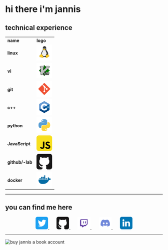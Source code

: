 # hi there i'm jannis

## technical experience 
<!--
| name            | logo                                                                                                                               |
|-----------------|------------------------------------------------------------------------------------------------------------------------------------|
| **linux**       | <img width="50px" alt="linux" src="https://raw.githubusercontent.com/edent/SuperTinyIcons/master/images/svg/linux.svg"/>           |
| **vi**          | <img width="50px" alt="vim" src="https://raw.githubusercontent.com/edent/SuperTinyIcons/master/images/svg/vim.svg"/>               |
| **git**         | <img width="50px" alt="git" src="https://raw.githubusercontent.com/edent/SuperTinyIcons/master/images/svg/git.svg"/>               |
| **c++**         | <img width="50px" alt="c++" src="https://raw.githubusercontent.com/edent/SuperTinyIcons/master/images/svg/cplusplus.svg"/>         |
| **python**      | <img width="50px" alt="python" src="https://raw.githubusercontent.com/edent/SuperTinyIcons/master/images/svg/python.svg"/>         |
| **JavaScript**  | <img width="50px" alt="javascript" src="https://raw.githubusercontent.com/edent/SuperTinyIcons/master/images/svg/javascript.svg"/> |
| **github/-lab** | <img width="50px" alt="github/-lab" src="https://raw.githubusercontent.com/edent/SuperTinyIcons/master/images/svg/github.svg"/>    |
| **docker**      | <img width="50px" alt="docker" src="https://raw.githubusercontent.com/edent/SuperTinyIcons/master/images/svg/docker.svg"/>         |
-->

<table>
    <tr>
        <td><b>name</b></td>
        <td><b>logo</b></td>
    </tr>
    <tr>
        <td><b>linux</b></td>
        <td><img width="50px" alt="linux" src="https://raw.githubusercontent.com/edent/SuperTinyIcons/master/images/svg/linux.svg"/></td>
    </tr>
    <tr>
        <td><b>vi</b></td>
        <td><img width="50px" alt="vim" src="https://raw.githubusercontent.com/edent/SuperTinyIcons/master/images/svg/vim.svg"/></td>
    </tr>
    <tr>
        <td><b>git</b></td>
        <td><img width="50px" alt="git" src="https://raw.githubusercontent.com/edent/SuperTinyIcons/master/images/svg/git.svg"/></td>
    </tr>
    <tr>
        <td><b>c++</b></td>
        <td><img width="50px" alt="c++" src="https://raw.githubusercontent.com/edent/SuperTinyIcons/master/images/svg/cplusplus.svg"/></td>
    </tr>
    <tr>
        <td><b>python</b></td>
        <td><img width="50px" alt="python" src="https://raw.githubusercontent.com/edent/SuperTinyIcons/master/images/svg/python.svg"/></td>
    </tr>
    <tr>
        <td><b>JavaScript</b></td>
        <td><img width="50px" alt="javascript" src="https://raw.githubusercontent.com/edent/SuperTinyIcons/master/images/svg/javascript.svg"/></td>
    </tr>
    <tr>
        <td><b>github/-lab</b></td>
        <td><img width="50px" alt="github/-lab" src="https://raw.githubusercontent.com/edent/SuperTinyIcons/master/images/svg/github.svg"/></td>
    </tr>
    <tr>
        <td><b>docker</b></td>
        <td><img width="50px" alt="docker" src="https://raw.githubusercontent.com/edent/SuperTinyIcons/master/images/svg/docker.svg"/></td>
    </tr>
    <tr>
</table>

---

## you can find me here
<!-- icons from here:
    https://github.com/edent/SuperTinyIcons
-->

<p align="center">
<a href="https://twitter.com/withjannis">
  <img alt="jannis' twitter account" width="40px" src="https://raw.githubusercontent.com/edent/SuperTinyIcons/master/images/svg/twitter.svg"/>
</a>
  &#8287;&#8287;&#8287;&#8287;&#8287;
<a href="https://github.com/withjannis">
  <img alt="jannis' github account" width="40px" src="https://raw.githubusercontent.com/edent/SuperTinyIcons/master/images/svg/github.svg"/>
</a>
  &#8287;&#8287;&#8287;&#8287;&#8287;
<a href="https://twitch.tv/withjannis">
  <img alt="jannis' twitch account" width="40px" src="https://raw.githubusercontent.com/edent/SuperTinyIcons/master/images/svg/twitch.svg"/>
</a>
  &#8287;&#8287;&#8287;&#8287;&#8287;
<a href="https://discordapp.com/users/429764749107003392">
  <img alt="jannis' discord user" width="40px" src="https://raw.githubusercontent.com/edent/SuperTinyIcons/master/images/svg/discord.svg"/>
</a>
  &#8287;&#8287;&#8287;&#8287;&#8287;
<a href="https://linkedin.com/in/jannisimhof">
  <img alt="jannis' linkedin account" width="40px" src="https://raw.githubusercontent.com/edent/SuperTinyIcons/master/images/svg/linkedin.svg"/>
</a>
<br>
</p>

---

<a href="https://www.buymeacoffee.com/withjannis">
  <img align="left" alt="buy jannis a book account" width="200px" src="https://cdn.buymeacoffee.com/buttons/v2/default-white.png" />
</a>
